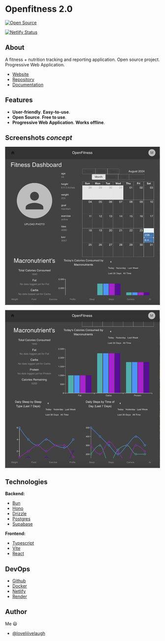 # Openfitness 2.0

[![Open Source](https://img.shields.io/badge/Open%20Source-Open%20Source-green.svg)](https://github.com/loveliiivelaugh/openfitness2)

[![Netlify Status](https://api.netlify.com/api/v1/badges/f93197d0-094d-4309-9f87-938327c0b0d3/deploy-status)](https://app.netlify.com/sites/openfitness2/deploys)

## About

A fitness + nutrition tracking and reporting application. Open source project. Progressive Web Application.

- [Website](https://openfitness2.netlify.app)
- [Repository](https://github.com/loveliiivelaugh/openfitness2)
- [Documentation](https://github.com/loveliiivelaugh/openfitness2)

## Features

- **User-friendly**. **Easy-to-use**.
- **Open Source**. **Free to use**.
- **Progressive Web Application**. **Works offline**.

## Screenshots *concept*

![Openfitness 2.0](/frontend/src/assets/openfitness_thumb_1.png)

![Openfitness 2.0](/frontend/src/assets/openfitness_thumb_2.png)

## Technologies

**Backend:**

- [Bun](https://bun.run/)
- [Hono](https://github.com/honojs/hono)
- [Drizzle](https://drizzleframework.com/)
- [Postgres](https://www.postgresql.org/)
- [Supabase](https://supabase.com/)

**Frontend:**

- [Typescript](https://www.typescriptlang.org/)
- [Vite](https://vitejs.dev/)
- [React](https://reactjs.org/)

## DevOps

- [Github](https://github.com/)
- [Docker](https://www.docker.com/)
- [Netlify](https://www.netlify.com/)
- [Render](https://render.com/)

## Author

Me 😃

- [@loveliiivelaugh](https://github.com/loveliiivelaugh)
